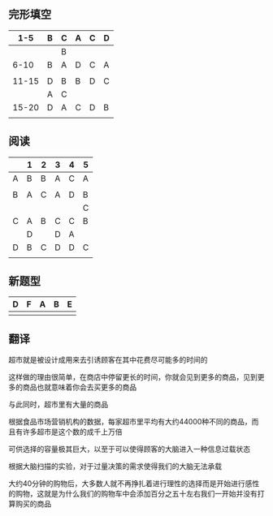 ## 完形填空

| 1-5   | B    | C    | A    | C    | D    |
| ----- | ---- | ---- | ---- | ---- | ---- |
|       |      | B    |      |      |      |
| 6-10  | B    | A    | D    | C    | A    |
|       |      |      |      |      |      |
| 11-15 | D    | B    | B    | D    | C    |
|       | A    | C    |      |      |      |
| 15-20 | D    | A    | C    | D    | B    |
|       |      |      |      |      |      |

## 阅读

|      | 1    | 2    | 3    | 4    | 5    |
| ---- | ---- | ---- | ---- | ---- | ---- |
| A    | B    | B    | A    | C    | A    |
|      |      |      |      |      |      |
| B    | A    | C    | A    | D    | B    |
|      |      |      |      |      | C    |
| C    | A    | B    | C    | C    | B    |
|      | D    |      | D    | A    |      |
| D    | B    | C    | D    | D    | C    |
|      |      |      |      |      |      |

## 新题型

| D    | F    | A    | B    | E    |
| ---- | ---- | ---- | ---- | ---- |
|      |      |      |      |      |

## 翻译

超市就是被设计成用来去引诱顾客在其中花费尽可能多的时间的

这样做的理由很简单，在商店中停留更长的时间，你就会见到更多的商品，见到更多的商品也就意味着你会去买更多的商品

与此同时，超市里有大量的商品

根据食品市场营销机构的数据，每家超市里平均有大约44000种不同的商品，而且有许多超市是这个数的成千上万倍

可供选择的容量极其巨大，以至于可以使得顾客的大脑进入一种信息过载状态

根据大脑扫描的实验，对于过量决策的需求使得我们的大脑无法承载

大约40分钟的购物后，大多数人就不再挣扎着进行理性的选择而是开始进行感性的购物，这就是为什么我们的购物车中会添加百分之五十左右我们一开始并没有打算购买的商品